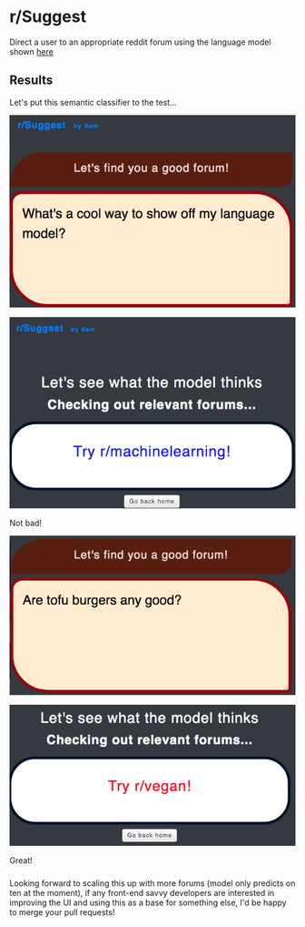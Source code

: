 # r/Suggest

Direct a user to an appropriate reddit forum using the language model shown [here](https://github.com/schlam/reddit-lsa-classifier/)

## Results

Let's put this semantic classifier to the test...

![question1](images/question1.png)

![answer1](images/answer1.png)

Not bad!

![question2](images/question2.png)

![answer2](images/answer2.png)

Great!

### 

Looking forward to scaling this up with more forums
(model only predicts on ten at the moment),
if any front-end savvy developers are interested in improving the UI and
using this as a base for something else, I'd be happy to merge your pull requests!
